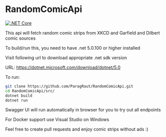 # RandomComicApi

[![.NET Core](https://github.com/ParagRaut/RandomComicApi/actions/workflows/dotnetcore.yml/badge.svg)](https://github.com/ParagRaut/RandomComicApi/actions/workflows/dotnetcore.yml)

This api will fetch random comic strips from XKCD and Garfield and Dilbert comic sources

To build/run this, you need to have .net 5.0.100 or higher installed

Visit following url to download appropriate .net sdk version <br/>

URL: https://dotnet.microsoft.com/download/dotnet/5.0

To run:

```zsh
git clone https://github.com/ParagRaut/RandomComicApi.git
cd RandomComicApi/src/
dotnet build
dotnet run
```

Swagger UI will run automatically in browser for you to try out all endpoints

For Docker support use Visual Studio on Windows

Feel free to create pull requests and enjoy comic strips without ads :)
